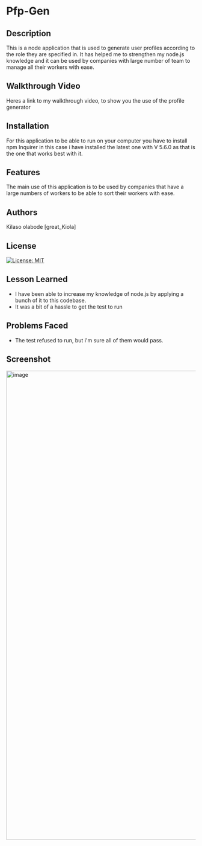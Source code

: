 # Pfp-Gen
## Description
This is a node application that is used to generate user profiles according to the role they are specified in. It has helped me to strengthen my node.js knowledge and it can be used by companies with large number of team to manage all their workers with ease.

## Walkthrough Video
Heres a link to my walkthrough video, to show you the use of the profile generator

## Installation
For this application to be able to run on your computer you have to install npm Inquirer in this case i have installed the latest one with V 5.6.0 as that is the one that works best with it.

## Features
The main use of this application is to be used by companies that have a large numbers of workers to be able to sort their workers with ease.

## Authors
Kilaso olabode [great_Kiola]

## License
[![License: MIT](https://img.shields.io/badge/License-MIT-yellow.svg)](/LICENSE)

## Lesson Learned
- I have been able to increase my knowledge of node.js by applying a bunch of it to this codebase.
- It was a bit of a hassle to get the test to run

## Problems Faced
- The test refused to run, but i'm sure all of them would pass.

## Screenshot
<img width="1243" alt="image" src="https://user-images.githubusercontent.com/117322790/221681834-d6cc4228-36dc-4e7c-a7e6-38e43ea3a740.png">
